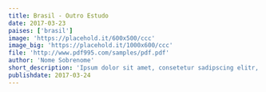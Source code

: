 ```yaml
---
title: Brasil - Outro Estudo
date: 2017-03-23
paises: ['brasil']
image: 'https://placehold.it/600x500/ccc'
image_big: 'https://placehold.it/1000x600/ccc'
file: 'http://www.pdf995.com/samples/pdf.pdf'
author: 'Nome Sobrenome'
short_description: 'Ipsum dolor sit amet, consetetur sadipscing elitr, sed diam nonumy eirmod tempor invidunt ut labore et dolore magna aliquyam erat, sed diam voluptua. At vero eos et accusam et justo duo dolores et ea rebum. Stet clita kasd gubergren'
publishdate: 2017-03-24
---
```

